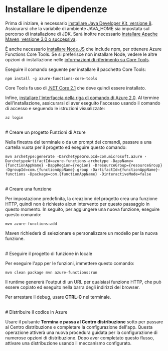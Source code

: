 # Installare le dipendenze

Prima di iniziare, è necessario [installare Java Developer Kit, versione 8](https://go.microsoft.com/fwlink/?linkid=2016706). Assicurarsi che la variabile di ambiente JAVA\_HOME sia impostata sul percorso di installazione di JDK. Sarà inoltre necessario [installare Apache Maven, versione 3.0 o successiva](https://go.microsoft.com/fwlink/?linkid=2016384).

È anche necessario [installare Node.JS](https://go.microsoft.com/fwlink/?linkid=2016195) che include npm, per ottenere Azure Functions Core Tools. Se si preferisce non installare Node, vedere le altre opzioni di installazione nelle [informazioni di riferimento su Core Tools](https://go.microsoft.com/fwlink/?linkid=2016192).

Eseguire il comando seguente per installare il pacchetto Core Tools:

``` npm install -g azure-functions-core-tools ```

Core Tools fa uso di [.NET Core 2.1](https://go.microsoft.com/fwlink/?linkid=2016373) che deve quindi essere installato.

Infine, [installare l'interfaccia della riga di comando di Azure 2.0](https://go.microsoft.com/fwlink/?linkid=2016701). Al termine dell'installazione, assicurarsi di aver eseguito l'accesso usando il comando di accesso e seguendo le istruzioni visualizzate:

``` az login ```

<br/>
# Creare un progetto Funzioni di Azure

Nella finestra del terminale o da un prompt dei comandi, passare a una cartella vuota per il progetto ed eseguire questo comando:

``` mvn archetype:generate -DarchetypeGroupId=com.microsoft.azure -DarchetypeArtifactId=azure-functions-archetype -DappName={functionAppName} -DappRegion={region} -DresourceGroup={resourceGroup} -DgroupId=com.{functionAppName}.group -DartifactId={functionAppName}-functions -Dpackage=com.{functionAppName} -DinteractiveMode=false ```

<br/>
# Creare una funzione

Per impostazione predefinita, la creazione del progetto crea una funzione HTTP, quindi non è richiesto alcun intervento per questo passaggio in questo momento. In seguito, per aggiungere una nuova funzione, eseguire questo comando:

``` mvn azure-functions:add ```

Maven richiederà di selezionare e personalizzare un modello per la nuova funzione.

<br/>
# Eseguire il progetto di funzione in locale

Per eseguire l'app per le funzioni, immettere questo comando:

``` mvn clean package mvn azure-functions:run ```

Il runtime genererà l'output di un URL per qualsiasi funzione HTTP, che può essere copiato ed eseguito nella barra degli indirizzi del browser.

Per arrestare il debug, usare **CTRL-C** nel terminale.

<br/>
# Distribuire il codice in Azure

Usare il pulsante **Termina e passa al Centro distribuzione** sotto per passare al Centro distribuzione e completare la configurazione dell'app. Questa operazione attiverà una nuova procedura guidata per la configurazione di numerose opzioni di distribuzione. Dopo aver completato questo flusso, attivare una distribuzione usando il meccanismo configurato.
